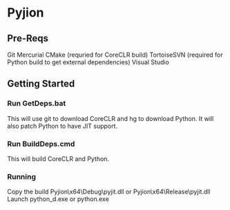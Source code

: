 # Pyjion

## Pre-Reqs
Git
Mercurial
CMake (requried for CoreCLR build)
TortoiseSVN (required for Python build to get external dependencies)
Visual Studio

## Getting Started

### Run GetDeps.bat

This will use git to download CoreCLR and hg to download Python.  It will also patch Python to have JIT support.

### Run BuildDeps.cmd

This will build CoreCLR and Python.

### Running
Copy the build Pyjion\x64\Debug\pyjit.dll or Pyjion\x64\Release\pyjit.dll
Launch python_d.exe or python.exe
